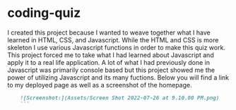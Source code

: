 # coding-quiz

I created this project because I wanted to weave together what I have learned in HTML, CSS, and Javascript.  While the HTML and CSS is more skeleton I use various Javascript functions in order to make this quiz work.  This project forced me to take what I had learned about Javascript and apply it to a real life application.  A lot of what I had previously done in Javascript was primarily console based but this project showed me the power of utilizing Javascript and its many fuctions.  Below you will find a link to my deployed page as well as a screenshot of the homepage.



```md
    ![Screenshot:](Assets/Screen Shot 2022-07-26 at 9.10.00 PM.png)
    ```